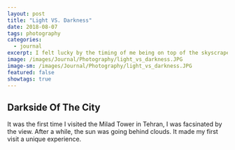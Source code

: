 ```yaml
---
layout: post
title: "Light VS. Darkness"
date: 2018-08-07
tags: photography
categories:
  - journal
excerpt: I felt lucky by the timing of me being on top of the skyscraper in Tehran.
image: /images/Journal/Photography/light_vs_darkness.JPG
image-sm: /images/Journal/Photography/light_vs_darkness.JPG
featured: false
showtags: true
---
```


## Darkside Of The City

It was the first time I visited the Milad Tower in Tehran, I was facsinated by the view. After a while, the sun was going behind clouds. It made my first visit a unique experience.